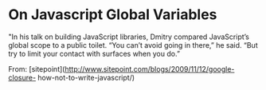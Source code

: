 # On Javascript Global Variables

"In his talk on building JavaScript libraries, Dmitry compared JavaScript’s
global scope to a public toilet. “You can’t avoid going in there,” he said.
“But try to limit your contact with surfaces when you do.”

From: [sitepoint](http://www.sitepoint.com/blogs/2009/11/12/google-closure-
how-not-to-write-javascript/)

